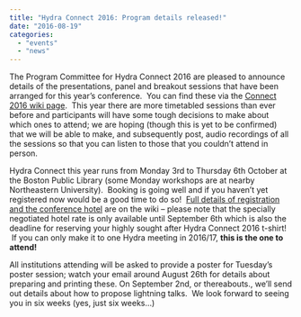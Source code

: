 ```yaml
---
title: "Hydra Connect 2016: Program details released!"
date: "2016-08-19"
categories: 
  - "events"
  - "news"
---
```


The Program Committee for Hydra Connect 2016 are pleased to announce details of the presentations, panel and breakout sessions that have been arranged for this year’s conference.  You can find these via the [Connect 2016 wiki page](https://wiki.duraspace.org/display/hydra/Hydra+Connect+2016).  This year there are more timetabled sessions than ever before and participants will have some tough decisions to make about which ones to attend; we are hoping (though this is yet to be confirmed) that we will be able to make, and subsequently post, audio recordings of all the sessions so that you can listen to those that you couldn’t attend in person.

Hydra Connect this year runs from Monday 3rd to Thursday 6th October at the Boston Public Library (some Monday workshops are at nearby Northeastern University).  Booking is going well and if you haven’t yet registered now would be a good time to do so!  [Full details of registration and the conference hotel](https://wiki.duraspace.org/display/hydra/Hydra+Connect+2016%3A++Workshops) are on the wiki – please note that the specially negotiated hotel rate is only available until September 6th which is also the deadline for reserving your highly sought after Hydra Connect 2016 t-shirt!  If you can only make it to one Hydra meeting in 2016/17, **this is the one to attend!** 

All institutions attending will be asked to provide a poster for Tuesday’s poster session; watch your email around August 26th for details about preparing and printing these. On September 2nd, or thereabouts., we’ll send out details about how to propose lightning talks.  We look forward to seeing you in six weeks (yes, just six weeks…)
